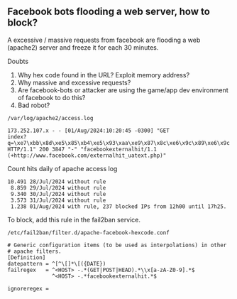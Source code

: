 ## Facebook bots flooding a web server, how to block?
A excessive / massive requests from facebook are flooding a web (apache2) server and freeze it for each 30 minutes.

Doubts
1.  Why hex code found in the URL? Exploit memory address?
2.  Why massive and excessive requests?
3.  Are facebook-bots or attacker are using the game/app dev environment of facebook to do this?
4.  Bad robot?

`/var/log/apache2/access.log`
```
173.252.107.x - - [01/Aug/2024:10:20:45 -0300] "GET
index?q=\xe7\xbb\x8d\xe5\x85\xb4\xe5\x93\xaa\xe9\x87\x8c\xe6\x9c\x89\xe6\x9c
HTTP/1.1" 200 3847 "-" "facebookexternalhit/1.1
(+http://www.facebook.com/externalhit_uatext.php)"
```

Count hits daily of apache access log
```
10.491 28/Jul/2024 without rule
 8.859 29/Jul/2024 without rule
 9.340 30/Jul/2024 without rule
 3.573 31/Jul/2024 without rule
 1.238 01/Aug/2024 with rule, 237 blocked IPs from 12h00 until 17h25.
```

To block, add this rule in the fail2ban service.

`/etc/fail2ban/filter.d/apache-facebook-hexcode.conf`
```
# Generic configuration items (to be used as interpolations) in other
# apache filters.
[Definition]
datepattern = ^[^\[]*\[({DATE})
failregex   = ^<HOST> -.*(GET|POST|HEAD).*\\x[a-zA-Z0-9].*$
              ^<HOST> -.*facebookexternalhit.*$
              
ignoreregex =
```
